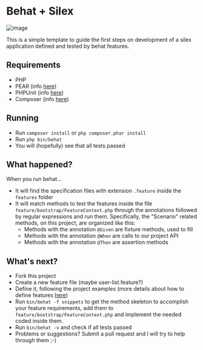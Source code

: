 # Behat + Silex #

![image](https://api.travis-ci.org/yuriteixeira/behat-silex.png)

This is a simple template to guide the first steps on development of a silex application defined and tested by behat features. 

## Requirements ##

* PHP
* PEAR (info [here](http://pear.php.net/manual/en/installation.getting.php))
* PHPUnit (info [here](http://www.phpunit.de/manual/current/en/installation.html#installation.pear))
* Composer (info [here](http://getcomposer.org/doc/00-intro.md#installation-nix))

## Running ##

* Run `composer install` or `php composer.phar install`
* Run `php bin/behat`
* You will (hopefully) see that all tests passed

## What happened? ##

When you run behat...

* It will find the specification files with extension `.feature` inside the `features` folder
* It will match methods to test the features inside the file `feature/bootstrap/FeatureContext.php` through the annotations followed by regular expressions and run them. Specifically, the "Scenario" related methods, on this project, are organized like this:
	* Methods with the annotation `@Given` are fixture methods, used to fill 
	* Methods with the annotation `@When` are calls to our project API
	* Methods with the annotation `@Then` are assertion methods
	
## What's next? ##

* Fork this project
* Create a new feature file (maybe user-list.feature?)
* Define it, following the project examples (more details about how to define features [here](http://docs.behat.org/guides/1.gherkin.html))
* Run `bin/behat -f snippets` to get the method skeleton to accomplish your feature requirements, add them to `feature/bootstrap/FeatureContext.php` and implement the needed coded inside them.
* Run `bin/behat -v` and check if all tests passed
* Problems or suggestions? Submit a pull request and I will try to help through them ;-)




